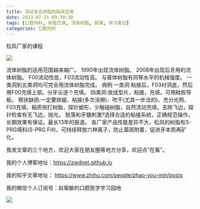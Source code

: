 ```yaml
---
title: 流动复合树脂的临床应用
date: 2023-07-31 09:39:30
tags: [口腔内科, 树脂充填, 流体树脂, 网课, 学习笔记]
categories: 口腔内科
---
```

松风厂家的课程

![](https://zymblog-1258069789.cos.ap-chengdu.myqcloud.com/blog0404-flowresin/01.jpg)

流体树脂的适用范围越来越广。
1990年出现流体树脂。
2008年出现后牙用的流体树脂。
F00流动性低，F03流动性高。
与膏体树脂有同等水平的机械强度。
一类洞到五类洞均可完全用流体树脂完成。
病例
一类洞:粘接后，F03衬洞底，然后用F00充填上部。分牙尖逐个充填。
四类洞:放成型片，粘接，充填。可用硅胶导板。
楔状缺损:一定要排龈、粘接(多次涂擦)、吹干(尤其一步法的)、充分光照、F03充填。釉质侧打树脂，探针塑形，少触碰树脂，自然流动充填。去除飞边，探针检查有无飞边，抛光。
脱落和牙髓刺激?选择合适的粘接系统，正确规范操作。
长期效果有保证。最长13年的报道。
各厂家产品性能差异不大，松风的树脂有S-PRG填料(S-PRG Fill)，可持续释放六种离子，防止菌斑附着，促进牙本质再矿化。



我发文章的三个地方，欢迎大家在朋友圈等地方分享，欢迎点“在看”。

我的个人博客地址：https://zwdnet.github.io

我的知乎文章地址： https://www.zhihu.com/people/zhao-you-min/posts

我的微信个人订阅号：赵瑜敏的口腔医学学习园地

![](https://zymblog-1258069789.cos.ap-chengdu.myqcloud.com/other/wx.jpg)